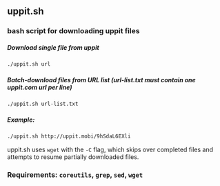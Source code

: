 ## uppit.sh
### bash script for downloading uppit files

##### Download single file from uppit

```bash
./uppit.sh url
```

##### Batch-download files from URL list (url-list.txt must contain one uppit.com url per line)

```bash
./uppit.sh url-list.txt
```

##### Example:

```bash
./uppit.sh http://uppit.mobi/9hSdaL6EXli
```

uppit.sh uses `wget` with the `-C` flag, which skips over completed files and attempts to resume partially downloaded files.

### Requirements: `coreutils`, `grep`, `sed`, **`wget`**

